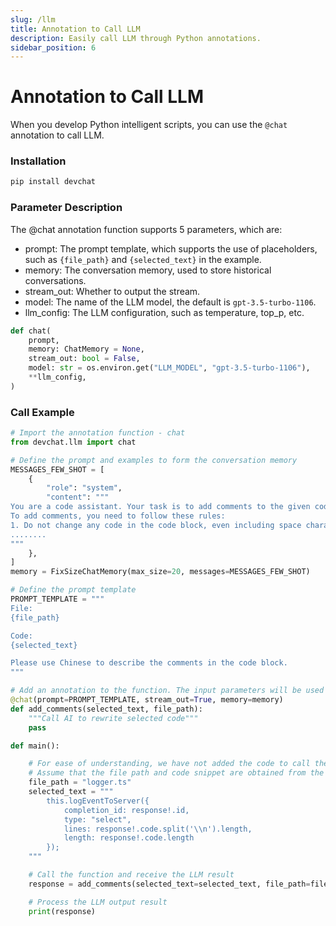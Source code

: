 ```yaml
---
slug: /llm
title: Annotation to Call LLM
description: Easily call LLM through Python annotations.
sidebar_position: 6
---
```


# Annotation to Call LLM

When you develop Python intelligent scripts, you can use the `@chat` annotation to call LLM.

### Installation

```bash
pip install devchat
```

### Parameter Description

The @chat annotation function supports 5 parameters, which are:

- prompt: The prompt template, which supports the use of placeholders, such as `{file_path}` and `{selected_text}` in the example.
- memory: The conversation memory, used to store historical conversations.
- stream_out: Whether to output the stream.
- model: The name of the LLM model, the default is `gpt-3.5-turbo-1106`.
- llm_config: The LLM configuration, such as temperature, top_p, etc.

```python
def chat(
    prompt,
    memory: ChatMemory = None,
    stream_out: bool = False,
    model: str = os.environ.get("LLM_MODEL", "gpt-3.5-turbo-1106"),
    **llm_config,
)
```

### Call Example

```python
# Import the annotation function - chat
from devchat.llm import chat

# Define the prompt and examples to form the conversation memory
MESSAGES_FEW_SHOT = [
    {
        "role": "system",
        "content": """
You are a code assistant. Your task is to add comments to the given code block.
To add comments, you need to follow these rules:
1. Do not change any code in the code block, even including space characters;
........
"""
    },
]
memory = FixSizeChatMemory(max_size=20, messages=MESSAGES_FEW_SHOT)

# Define the prompt template
PROMPT_TEMPLATE = """
File:
{file_path}

Code:
{selected_text}

Please use Chinese to describe the comments in the code block.
"""

# Add an annotation to the function. The input parameters will be used as the prompt parameters, and the return value will be the output of the LLM
@chat(prompt=PROMPT_TEMPLATE, stream_out=True, memory=memory)
def add_comments(selected_text, file_path):
    """Call AI to rewrite selected code"""
    pass

def main():

    # For ease of understanding, we have not added the code to call the IDE Service
    # Assume that the file path and code snippet are obtained from the IDE Service
    file_path = "logger.ts"
    selected_text = """
        this.logEventToServer({
            completion_id: response!.id,
            type: "select",
            lines: response!.code.split('\\n').length,
            length: response!.code.length
        });
    """

    # Call the function and receive the LLM result
    response = add_comments(selected_text=selected_text, file_path=file_path)

    # Process the LLM output result
    print(response)
```
